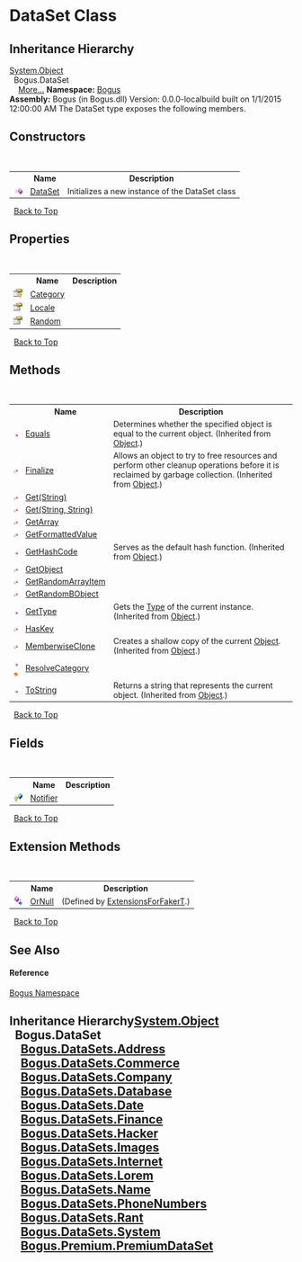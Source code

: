 # DataSet Class
 


## Inheritance Hierarchy
<a href="http://msdn2.microsoft.com/en-us/library/e5kfa45b" target="_blank">System.Object</a><br />&nbsp;&nbsp;Bogus.DataSet<br />&nbsp;&nbsp;&nbsp;&nbsp;<a href="#inheritance-hierarchy">More...</a>
**Namespace:**&nbsp;<a href="N_Bogus">Bogus</a><br />**Assembly:**&nbsp;Bogus (in Bogus.dll) Version: 0.0.0-localbuild built on 1/1/2015 12:00:00 AM
The DataSet type exposes the following members.


## Constructors
&nbsp;<table><tr><th></th><th>Name</th><th>Description</th></tr><tr><td>![Public method](media/pubmethod.gif "Public method")</td><td><a href="M_Bogus_DataSet__ctor">DataSet</a></td><td>
Initializes a new instance of the DataSet class</td></tr></table>&nbsp;
<a href="#dataset-class">Back to Top</a>

## Properties
&nbsp;<table><tr><th></th><th>Name</th><th>Description</th></tr><tr><td>![Protected property](media/protproperty.gif "Protected property")</td><td><a href="P_Bogus_DataSet_Category">Category</a></td><td /></tr><tr><td>![Public property](media/pubproperty.gif "Public property")</td><td><a href="P_Bogus_DataSet_Locale">Locale</a></td><td /></tr><tr><td>![Public property](media/pubproperty.gif "Public property")</td><td><a href="P_Bogus_DataSet_Random">Random</a></td><td /></tr></table>&nbsp;
<a href="#dataset-class">Back to Top</a>

## Methods
&nbsp;<table><tr><th></th><th>Name</th><th>Description</th></tr><tr><td>![Public method](media/pubmethod.gif "Public method")</td><td><a href="http://msdn2.microsoft.com/en-us/library/bsc2ak47" target="_blank">Equals</a></td><td>
Determines whether the specified object is equal to the current object.
 (Inherited from <a href="http://msdn2.microsoft.com/en-us/library/e5kfa45b" target="_blank">Object</a>.)</td></tr><tr><td>![Protected method](media/protmethod.gif "Protected method")</td><td><a href="http://msdn2.microsoft.com/en-us/library/4k87zsw7" target="_blank">Finalize</a></td><td>
Allows an object to try to free resources and perform other cleanup operations before it is reclaimed by garbage collection.
 (Inherited from <a href="http://msdn2.microsoft.com/en-us/library/e5kfa45b" target="_blank">Object</a>.)</td></tr><tr><td>![Protected method](media/protmethod.gif "Protected method")</td><td><a href="M_Bogus_DataSet_Get">Get(String)</a></td><td /></tr><tr><td>![Protected method](media/protmethod.gif "Protected method")</td><td><a href="M_Bogus_DataSet_Get_1">Get(String, String)</a></td><td /></tr><tr><td>![Protected method](media/protmethod.gif "Protected method")</td><td><a href="M_Bogus_DataSet_GetArray">GetArray</a></td><td /></tr><tr><td>![Protected method](media/protmethod.gif "Protected method")</td><td><a href="M_Bogus_DataSet_GetFormattedValue">GetFormattedValue</a></td><td /></tr><tr><td>![Public method](media/pubmethod.gif "Public method")</td><td><a href="http://msdn2.microsoft.com/en-us/library/zdee4b3y" target="_blank">GetHashCode</a></td><td>
Serves as the default hash function.
 (Inherited from <a href="http://msdn2.microsoft.com/en-us/library/e5kfa45b" target="_blank">Object</a>.)</td></tr><tr><td>![Protected method](media/protmethod.gif "Protected method")</td><td><a href="M_Bogus_DataSet_GetObject">GetObject</a></td><td /></tr><tr><td>![Protected method](media/protmethod.gif "Protected method")</td><td><a href="M_Bogus_DataSet_GetRandomArrayItem">GetRandomArrayItem</a></td><td /></tr><tr><td>![Protected method](media/protmethod.gif "Protected method")</td><td><a href="M_Bogus_DataSet_GetRandomBObject">GetRandomBObject</a></td><td /></tr><tr><td>![Public method](media/pubmethod.gif "Public method")</td><td><a href="http://msdn2.microsoft.com/en-us/library/dfwy45w9" target="_blank">GetType</a></td><td>
Gets the <a href="http://msdn2.microsoft.com/en-us/library/42892f65" target="_blank">Type</a> of the current instance.
 (Inherited from <a href="http://msdn2.microsoft.com/en-us/library/e5kfa45b" target="_blank">Object</a>.)</td></tr><tr><td>![Protected method](media/protmethod.gif "Protected method")</td><td><a href="M_Bogus_DataSet_HasKey">HasKey</a></td><td /></tr><tr><td>![Protected method](media/protmethod.gif "Protected method")</td><td><a href="http://msdn2.microsoft.com/en-us/library/57ctke0a" target="_blank">MemberwiseClone</a></td><td>
Creates a shallow copy of the current <a href="http://msdn2.microsoft.com/en-us/library/e5kfa45b" target="_blank">Object</a>.
 (Inherited from <a href="http://msdn2.microsoft.com/en-us/library/e5kfa45b" target="_blank">Object</a>.)</td></tr><tr><td>![Public method](media/pubmethod.gif "Public method")![Static member](media/static.gif "Static member")</td><td><a href="M_Bogus_DataSet_ResolveCategory">ResolveCategory</a></td><td /></tr><tr><td>![Public method](media/pubmethod.gif "Public method")</td><td><a href="http://msdn2.microsoft.com/en-us/library/7bxwbwt2" target="_blank">ToString</a></td><td>
Returns a string that represents the current object.
 (Inherited from <a href="http://msdn2.microsoft.com/en-us/library/e5kfa45b" target="_blank">Object</a>.)</td></tr></table>&nbsp;
<a href="#dataset-class">Back to Top</a>

## Fields
&nbsp;<table><tr><th></th><th>Name</th><th>Description</th></tr><tr><td>![Protected field](media/protfield.gif "Protected field")</td><td><a href="F_Bogus_DataSet_Notifier">Notifier</a></td><td /></tr></table>&nbsp;
<a href="#dataset-class">Back to Top</a>

## Extension Methods
&nbsp;<table><tr><th></th><th>Name</th><th>Description</th></tr><tr><td>![Public Extension Method](media/pubextension.gif "Public Extension Method")</td><td><a href="M_Bogus_Extensions_ExtensionsForFakerT_OrNull">OrNull</a></td><td> (Defined by <a href="T_Bogus_Extensions_ExtensionsForFakerT">ExtensionsForFakerT</a>.)</td></tr></table>&nbsp;
<a href="#dataset-class">Back to Top</a>

## See Also


#### Reference
<a href="N_Bogus">Bogus Namespace</a><br />

## Inheritance Hierarchy<a href="http://msdn2.microsoft.com/en-us/library/e5kfa45b" target="_blank">System.Object</a><br />&nbsp;&nbsp;Bogus.DataSet<br />&nbsp;&nbsp;&nbsp;&nbsp;<a href="T_Bogus_DataSets_Address">Bogus.DataSets.Address</a><br />&nbsp;&nbsp;&nbsp;&nbsp;<a href="T_Bogus_DataSets_Commerce">Bogus.DataSets.Commerce</a><br />&nbsp;&nbsp;&nbsp;&nbsp;<a href="T_Bogus_DataSets_Company">Bogus.DataSets.Company</a><br />&nbsp;&nbsp;&nbsp;&nbsp;<a href="T_Bogus_DataSets_Database">Bogus.DataSets.Database</a><br />&nbsp;&nbsp;&nbsp;&nbsp;<a href="T_Bogus_DataSets_Date">Bogus.DataSets.Date</a><br />&nbsp;&nbsp;&nbsp;&nbsp;<a href="T_Bogus_DataSets_Finance">Bogus.DataSets.Finance</a><br />&nbsp;&nbsp;&nbsp;&nbsp;<a href="T_Bogus_DataSets_Hacker">Bogus.DataSets.Hacker</a><br />&nbsp;&nbsp;&nbsp;&nbsp;<a href="T_Bogus_DataSets_Images">Bogus.DataSets.Images</a><br />&nbsp;&nbsp;&nbsp;&nbsp;<a href="T_Bogus_DataSets_Internet">Bogus.DataSets.Internet</a><br />&nbsp;&nbsp;&nbsp;&nbsp;<a href="T_Bogus_DataSets_Lorem">Bogus.DataSets.Lorem</a><br />&nbsp;&nbsp;&nbsp;&nbsp;<a href="T_Bogus_DataSets_Name">Bogus.DataSets.Name</a><br />&nbsp;&nbsp;&nbsp;&nbsp;<a href="T_Bogus_DataSets_PhoneNumbers">Bogus.DataSets.PhoneNumbers</a><br />&nbsp;&nbsp;&nbsp;&nbsp;<a href="T_Bogus_DataSets_Rant">Bogus.DataSets.Rant</a><br />&nbsp;&nbsp;&nbsp;&nbsp;<a href="T_Bogus_DataSets_System">Bogus.DataSets.System</a><br />&nbsp;&nbsp;&nbsp;&nbsp;<a href="T_Bogus_Premium_PremiumDataSet">Bogus.Premium.PremiumDataSet</a><br />